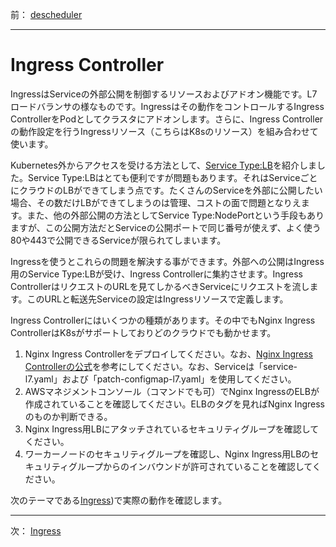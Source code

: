前： [descheduler](descheduler.md)  

---

# Ingress Controller
IngressはServiceの外部公開を制御するリソースおよびアドオン機能です。L7ロードバランサの様なものです。Ingressはその動作をコントロールするIngress ControllerをPodとしてクラスタにアドオンします。さらに、Ingress Controllerの動作設定を行うIngressリソース（こちらはK8sのリソース）を組み合わせて使います。

Kubernetes外からアクセスを受ける方法として、[Service Type:LB](../2.Intermediate/Service-LB.md)を紹介しました。Service Type:LBはとても便利ですが問題もあります。それはServiceごとにクラウドのLBができてしまう点です。たくさんのServiceを外部に公開したい場合、その数だけLBができてしまうのは管理、コストの面で問題となりえます。また、他の外部公開の方法としてService Type:NodePortという手段もありますが、この公開方法だとServiceの公開ポートで同じ番号が使えず、よく使う80や443で公開できるServiceが限られてしまいます。

Ingressを使うとこれらの問題を解決する事ができます。外部への公開はIngress用のService Type:LBが受け、Ingress Controllerに集約させます。Ingress ControllerはリクエストのURLを見てしかるべきServiceにリクエストを流します。このURLと転送先Serviceの設定はIngressリソースで定義します。

Ingress Controllerにはいくつかの種類があります。その中でもNginx Ingress ControllerはK8sがサポートしておりどのクラウドでも動かせます。

1. Nginx Ingress Controllerをデプロイしてください。なお、[Nginx Ingress Controllerの公式](https://kubernetes.github.io/ingress-nginx/deploy/)を参考にしてください。なお、Serviceは「service-l7.yaml」および「patch-configmap-l7.yaml」を使用してください。
2. AWSマネジメントコンソール（コマンドでも可）でNginx IngressのELBが作成されていることを確認してください。ELBのタグを見ればNginx Ingressのものか判断できる。
3. Nginx Ingress用LBにアタッチされているセキュリティグループを確認してください。
4. ワーカーノードのセキュリティグループを確認し、Nginx Ingress用LBのセキュリティグループからのインバウンドが許可されていることを確認してください。

次のテーマである[Ingress](Ingress.md))で実際の動作を確認します。

---

次： [Ingress](Ingress.md)  
